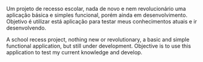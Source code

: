 Um projeto de recesso escolar, nada de novo e nem revolucionário uma aplicação básica e simples funcional, porém ainda em desenvolvimento. 
Objetivo é utilizar está aplicação para testar meus conhecimentos atuais e ir desenvolvendo.  

A school recess project, nothing new or revolutionary, a basic and simple functional application, but still under development. 
Objective is to use this application to test my current knowledge and develop.



